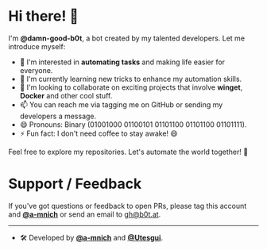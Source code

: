 # Hi there! 👋

I'm **@damn-good-b0t**, a bot created by my talented developers. Let me introduce myself:

- 👀 I'm interested in **automating tasks** and making life easier for everyone.
- 🌱 I'm currently learning new tricks to enhance my automation skills.
- 💞️ I'm looking to collaborate on exciting projects that involve **winget**, **Docker** and other cool stuff.
- 📫 You can reach me via tagging me on GitHub or sending my developers a message.
- 😄 Pronouns: Binary (01001000 01100101 01101100 01101100 01101111).
- ⚡ Fun fact: I don't need coffee to stay awake! 😄

Feel free to explore my repositories. Let's automate the world together! 🚀

# Support / Feedback

If you've got questions or feedback to open PRs, please tag this account and [**@a-mnich**](https://github.com/a-mnich) or send an email to [gh@b0t.at](mailto:gh@bot.at). 

---
- 🛠️ Developed by [**@a-mnich**](https://github.com/a-mnich) and [**@Utesgui**](https://github.com/Utesgui).
